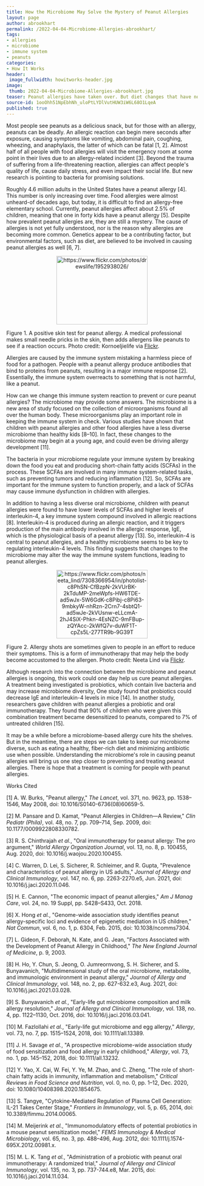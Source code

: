 ```yaml
---
title: How the Microbiome May Solve the Mystery of Peanut Allergies
layout: page
author: abrookhart
permalink: /2022-04-04-Microbiome-Allergies-abrookhart/
tags:
- allergies
- microbiome
- immune system
- peanuts
categories:
- How It Works
header:
 image_fullwidth: howitworks-header.jpg
image:
 thumb: 2022-04-04-Microbiome-Allergies-abrookhart.jpg
teaser: Peanut allergies have taken over. But diet changes that have nothing to do with peanuts could be a new treatment.
source-id: 1ooOhh51NpEbhNh_uloPtLYDlVutHUW3iW6L68O1LqeA
published: true
---
```



Most people see peanuts as a delicious snack, but for those with an allergy, peanuts can be deadly. An allergic reaction can begin mere seconds after exposure, causing symptoms like vomiting, abdominal pain, coughing, wheezing, and anaphylaxis, the latter of which can be fatal [1, 2]. Almost half of all people with food allergies will visit the emergency room at some point in their lives due to an allergy-related incident [3]. Beyond the trauma of suffering from a life-threatening reaction, allergies can affect people's quality of life, cause daily stress, and even impact their social life. But new research is pointing to bacteria for promising solutions. 

Roughly 4.6 million adults in the United States have a peanut allergy [4]. This number is only increasing over time. Food allergies were almost unheard-of decades ago, but today, it is difficult to find an allergy-free elementary school. Currently, peanut allergies affect about 2.5% of children, meaning that one in forty kids have a peanut allergy [5]. Despite how prevalent peanut allergies are, they are still a mystery. The cause of allergies is not yet fully understood, nor is the reason why allergies are becoming more common. Genetics appear to be a contributing factor, but environmental factors, such as diet, are believed to be involved in causing peanut allergies as well [6, 7]. 

<center><a data-flickr-embed="true" href="https://www.flickr.com/photos/187342690@N02/51973670250/in/dateposted-public/" title="https://www.flickr.com/photos/drewslife/1952938026/"><img src="https://live.staticflickr.com/65535/51973670250_c5bf526d52_m.jpg" width="240" height="180" alt="https://www.flickr.com/photos/drewslife/1952938026/"></a><script async src="//embedr.flickr.com/assets/client-code.js" charset="utf-8"></script></center>

Figure 1. A positive skin test for peanut allergy. A medical professional makes small needle pricks in the skin, then adds allergens like peanuts to see if a reaction occurs. Photo credit: Kornoeljielife via [Flickr](https://www.flickr.com/photos/drewslife/1952938026/). 

Allergies are caused by the immune system mistaking a harmless piece of food for a pathogen. People with a peanut allergy produce antibodies that bind to proteins from peanuts, resulting in a major immune response [2]. Essentially, the immune system overreacts to something that is not harmful, like a peanut. 

How can we change this immune system reaction to prevent or cure peanut allergies? The microbiome may provide some answers. The microbiome is a new area of study focused on the collection of microorganisms found all over the human body. These microorganisms play an important role in keeping the immune system in check. Various studies have shown that children with peanut allergies and other food allergies have a less diverse microbiome than healthy kids [8–10]. In fact, these changes to the microbiome may begin at a young age, and could even be driving allergy development [11].

The bacteria in your microbiome regulate your immune system by breaking down the food you eat and producing short-chain fatty acids (SCFAs) in the process. These SCFAs are involved in many immune system-related tasks, such as preventing tumors and reducing inflammation [12]. So, SCFAs are important for the immune system to function properly, and a lack of SCFAs may cause immune dysfunction in children with allergies. 

In addition to having a less diverse oral microbiome, children with peanut allergies were found to have lower levels of SCFAs and higher levels of interleukin-4, a key immune system compound involved in allergic reactions [8]. Interleukin-4 is produced during an allergic reaction, and it triggers production of the main antibody involved in the allergic response, IgE, which is the physiological basis of a peanut allergy [13]. So, interleukin-4 is central to peanut allergies, and a healthy microbiome seems to be key to regulating interleukin-4 levels. This finding suggests that changes to the microbiome may alter the way the immune system functions, leading to peanut allergies. 

<center><a data-flickr-embed="true" href="https://www.flickr.com/photos/187342690@N02/51973104301/in/dateposted-public/" title="https://www.flickr.com/photos/neeta_lind/7308366954/in/photolist-c8PhSN-CfBzpN-2kVUrBK-2kTduMP-2meWpfs-HW6TDE-ad5wJx-5W6GdK-c8Pibj-c8Pi63-9mbkyW-nhRzn-2Crn7-4sbtQ1-ad5wJe-2kVUsnw-eLLcmA-2hJ4SiX-Phkn-4EsNZC-9mFBup-zQYAcc-2kWfQ7v-duWF1T-cpZs5L-277TR9b-9G39T"><img src="https://live.staticflickr.com/65535/51973104301_f4e318e515_m.jpg" width="240" height="180" alt="https://www.flickr.com/photos/neeta_lind/7308366954/in/photolist-c8PhSN-CfBzpN-2kVUrBK-2kTduMP-2meWpfs-HW6TDE-ad5wJx-5W6GdK-c8Pibj-c8Pi63-9mbkyW-nhRzn-2Crn7-4sbtQ1-ad5wJe-2kVUsnw-eLLcmA-2hJ4SiX-Phkn-4EsNZC-9mFBup-zQYAcc-2kWfQ7v-duWF1T-cpZs5L-277TR9b-9G39T"></a><script async src="//embedr.flickr.com/assets/client-code.js" charset="utf-8"></script></center>

Figure 2. Allergy shots are sometimes given to people in an effort to reduce their symptoms. This is a form of immunotherapy that may help the body become accustomed to the allergen. Photo credit: Neeta Lind via [Flickr](https://www.flickr.com/photos/neeta_lind/7308366954/in/photolist-c8PhSN-CfBzpN-2kVUrBK-2kTduMP-2meWpfs-HW6TDE-ad5wJx-5W6GdK-c8Pibj-c8Pi63-9mbkyW-nhRzn-2Crn7-4sbtQ1-ad5wJe-2kVUsnw-eLLcmA-2hJ4SiX-Phkn-4EsNZC-9mFBup-zQYAcc-2kWfQ7v-duWF1T-cpZs5L-277TR9b-9G39Tt-xN7p5W-5PV5bJ-2hCXeUt-byLWy-KApmYU-2gvzv9u-7dcfdZ-4DHtTJ-29EQa3H-UdAmy1-vKbUzw-2jvBL2P-8bVDb1-cpZsDh-XHv8SA-9Wihxh-cpZsv9-4s1nwv-8NDkR7-xeUJX4-86aiGJ-2kSkAVA-LX1NZ).

Although research into the connection between the microbiome and peanut allergies is ongoing, this work could one day help us cure peanut allergies. A treatment being investigated is probiotics, which contain live bacteria and may increase microbiome diversity, One study found that probiotics could decrease IgE and interleukin-4 levels in mice [14]. In another study, researchers gave children with peanut allergies a probiotic and oral immunotherapy. They found that 90% of children who were given this combination treatment became desensitized to peanuts, compared to 7% of untreated children [15]. 

It may be a while before a microbiome-based allergy cure hits the shelves. But in the meantime, there are steps we can take to keep our microbiome diverse, such as eating a healthy, fiber-rich diet and minimizing antibiotic use when possible. Understanding the microbiome's role in causing peanut allergies will bring us one step closer to preventing and treating peanut allergies. There is hope that a treatment is coming for people with peanut allergies.

Works Cited

[1]	A. W. Burks, "Peanut allergy," *The Lancet*, vol. 371, no. 9623, pp. 1538–1546, May 2008, doi: 10.1016/S0140-6736(08)60659-5.

[2]	M. Pansare and D. Kamat, "Peanut Allergies in Children—A Review," *Clin Pediatr (Phila)*, vol. 48, no. 7, pp. 709–714, Sep. 2009, doi: 10.1177/0009922808330782.

[3]	R. S. Chinthrajah *et al.*, "Oral immunotherapy for peanut allergy: The pro argument," *World Allergy Organization Journal*, vol. 13, no. 8, p. 100455, Aug. 2020, doi: 10.1016/j.waojou.2020.100455.

[4]	C. Warren, D. Lei, S. Sicherer, R. Schleimer, and R. Gupta, "Prevalence and characteristics of peanut allergy in US adults," *Journal of Allergy and Clinical Immunology*, vol. 147, no. 6, pp. 2263-2270.e5, Jun. 2021, doi: 10.1016/j.jaci.2020.11.046.

[5]	H. E. Cannon, "The economic impact of peanut allergies," *Am J Manag Care*, vol. 24, no. 19 Suppl, pp. S428–S433, Oct. 2018.

[6]	X. Hong *et al.*, "Genome-wide association study identifies peanut allergy-specific loci and evidence of epigenetic mediation in US children," *Nat Commun*, vol. 6, no. 1, p. 6304, Feb. 2015, doi: 10.1038/ncomms7304.

[7]	L. Gideon, F. Deborah, N. Kate, and G. Jean, "Factors Associated with the Development of Peanut Allergy in Childhood," *The New England Journal of Medicine*, p. 9, 2003.

[8]	H. Ho, Y. Chun, S. Jeong, O. Jumreornvong, S. H. Sicherer, and S. Bunyavanich, "Multidimensional study of the oral microbiome, metabolite, and immunologic environment in peanut allergy," *Journal of Allergy and Clinical Immunology*, vol. 148, no. 2, pp. 627-632.e3, Aug. 2021, doi: 10.1016/j.jaci.2021.03.028.

[9]	S. Bunyavanich *et al.*, "Early-life gut microbiome composition and milk allergy resolution," *Journal of Allergy and Clinical Immunology*, vol. 138, no. 4, pp. 1122–1130, Oct. 2016, doi: 10.1016/j.jaci.2016.03.041.

[10]	M. Fazlollahi *et al.*, "Early-life gut microbiome and egg allergy," *Allergy*, vol. 73, no. 7, pp. 1515–1524, 2018, doi: 10.1111/all.13389.

[11]	J. H. Savage *et al.*, "A prospective microbiome-wide association study of food sensitization and food allergy in early childhood," *Allergy*, vol. 73, no. 1, pp. 145–152, 2018, doi: 10.1111/all.13232.

[12]	Y. Yao, X. Cai, W. Fei, Y. Ye, M. Zhao, and C. Zheng, "The role of short-chain fatty acids in immunity, inflammation and metabolism," *Critical Reviews in Food Science and Nutrition*, vol. 0, no. 0, pp. 1–12, Dec. 2020, doi: 10.1080/10408398.2020.1854675.

[13]	S. Tangye, "Cytokine-Mediated Regulation of Plasma Cell Generation: IL-21 Takes Center Stage," *Frontiers in Immunology*, vol. 5, p. 65, 2014, doi: 10.3389/fimmu.2014.00065.

[14]	M. Meijerink *et al.*, "Immunomodulatory effects of potential probiotics in a mouse peanut sensitization model," *FEMS Immunology & Medical Microbiology*, vol. 65, no. 3, pp. 488–496, Aug. 2012, doi: 10.1111/j.1574-695X.2012.00981.x.

[15]	M. L. K. Tang *et al.*, "Administration of a probiotic with peanut oral immunotherapy: A randomized trial," *Journal of Allergy and Clinical Immunology*, vol. 135, no. 3, pp. 737-744.e8, Mar. 2015, doi: 10.1016/j.jaci.2014.11.034.

